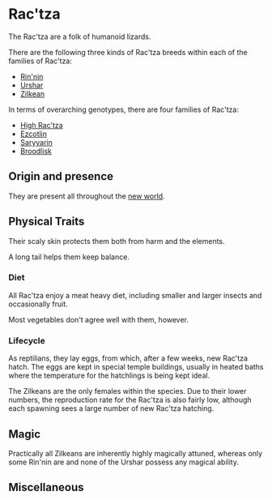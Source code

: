 # Rac'tza
The Rac'tza are a folk of humanoid lizards. 

There are the following three kinds of Rac'tza breeds within each of the families of Rac'tza: 
* [Rin'nin](sub-species/general/rinnin)
* [Urshar](sub-species/general/urshar)
* [Zilkean](sub-species/general/zilkean)

In terms of overarching genotypes, there are four families of Rac'tza:
* [High Rac'tza](sub-species/high-ractza)
* [Ezcotlin](sub-species/Ezcotlin)
* [Saryyarin](sub-species/saryyarin)
* [Broodlisk](sub-species/broodlisk)

## Origin and presence
They are present all throughout the [new world](../../world/world). 

## Physical Traits
Their scaly skin protects them both from harm and the elements. 

A long tail helps them keep balance. 

### Diet 
All Rac'tza enjoy a meat heavy diet, including smaller and larger insects and occasionally fruit. 

Most vegetables don't agree well with them, however. 

### Lifecycle
As reptilians, they lay eggs, from which, after a few weeks, new Rac'tza hatch. The eggs are kept in special temple buildings, usually in heated baths where the temperature for the hatchlings is being kept ideal. 

The Zilkeans are the only females within the species. Due to their lower numbers, the reproduction rate for the Rac'tza is also fairly low, although each spawning sees a large number of new Rac'tza hatching. 

## Magic
Practically all Zilkeans are inherently highly magically attuned, whereas only some Rin'nin are and none of the Urshar possess any magical ability.

## Miscellaneous
